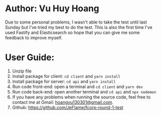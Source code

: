 # Author: Vu Huy Hoang
Due to some personal problems, I wasn't able to take the test until last Sunday but I've tried my best to do the test.
This is also the first time I've used Fastify and Elasticsearch so hope that you can give me some feedback to improve myself.

# User Guide:
1. Unzip file
2. Install package for client: `cd client` and `yarn install`
3. Install package for server: `cd api` and `yarn install`
4. Run code front-end: open a terminal and `cd client` and `yarn dev`
5. Run code back-end: open another terminal and `cd api` and `npx nodemon`
6. If you have any problems when running the source code, feel free to contact me at Gmail: hoangvu130301@gmail.com.
7. Github: https://github.com/JeFlame/fcorp-round-1-test